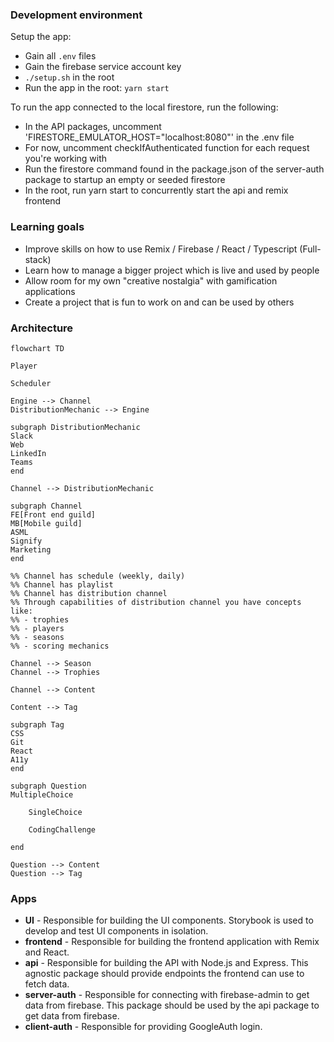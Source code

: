 ### Development environment

Setup the app:

- Gain all `.env` files
- Gain the firebase service account key
- `./setup.sh` in the root
- Run the app in the root: `yarn start`

To run the app connected to the local firestore, run the following:

- In the API packages, uncomment 'FIRESTORE_EMULATOR_HOST="localhost:8080"' in the .env file
- For now, uncomment checkIfAuthenticated function for each request you're working with
- Run the firestore command found in the package.json of the server-auth package to startup an empty or seeded firestore
- In the root, run yarn start to concurrently start the api and remix frontend

### Learning goals

- Improve skills on how to use Remix / Firebase / React / Typescript (Full-stack)
- Learn how to manage a bigger project which is live and used by people
- Allow room for my own "creative nostalgia" with gamification applications
- Create a project that is fun to work on and can be used by others

### Architecture

```mermaid
flowchart TD

Player

Scheduler

Engine --> Channel
DistributionMechanic --> Engine

subgraph DistributionMechanic
Slack
Web
LinkedIn
Teams
end

Channel --> DistributionMechanic

subgraph Channel
FE[Front end guild]
MB[Mobile guild]
ASML
Signify
Marketing
end

%% Channel has schedule (weekly, daily)
%% Channel has playlist
%% Channel has distribution channel
%% Through capabilities of distribution channel you have concepts like:
%% - trophies
%% - players
%% - seasons
%% - scoring mechanics

Channel --> Season
Channel --> Trophies

Channel --> Content

Content --> Tag

subgraph Tag
CSS
Git
React
A11y
end

subgraph Question
MultipleChoice

    SingleChoice

    CodingChallenge

end

Question --> Content
Question --> Tag
```

### Apps

- **UI** - Responsible for building the UI components. Storybook is used to develop and test UI components in isolation.
- **frontend** - Responsible for building the frontend application with Remix and React.
- **api** - Responsible for building the API with Node.js and Express. This agnostic package should provide endpoints the frontend can use to fetch data.
- **server-auth** - Responsible for connecting with firebase-admin to get data from firebase. This package should be used by the api package to get data from firebase.
- **client-auth** - Responsible for providing GoogleAuth login.
